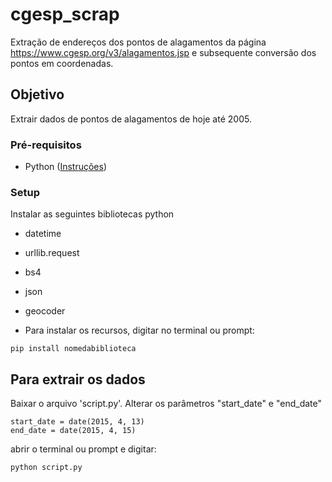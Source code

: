 # cgesp_scrap
Extração de endereços dos pontos de alagamentos da página https://www.cgesp.org/v3/alagamentos.jsp e subsequente conversão dos pontos em coordenadas.

## Objetivo
Extrair dados de pontos de alagamentos de hoje até 2005.

### Pré-requisitos
- Python ([Instruções](https://www.python.org/downloads/))

### Setup
Instalar as seguintes bibliotecas python
- datetime 
- urllib.request
- bs4
- json
- geocoder

- Para instalar os recursos, digitar no terminal ou prompt:
```
pip install nomedabiblioteca
```

## Para extrair os dados


Baixar o arquivo 'script.py'. 
Alterar os parâmetros "start_date" e "end_date"
```
start_date = date(2015, 4, 13)
end_date = date(2015, 4, 15)
```
abrir o terminal ou prompt e digitar:
```
python script.py
```
